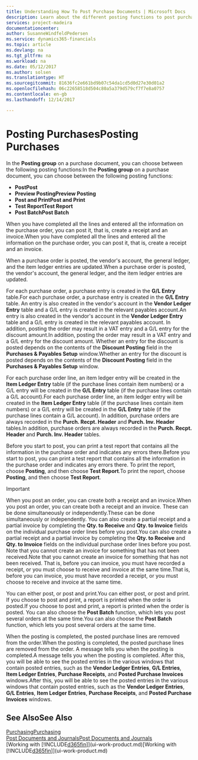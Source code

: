 ```yaml
---
title: Understanding How To Post Purchase Documents | Microsoft Docs
description: Learn about the different posting functions to post purchase documents.
services: project-madeira
documentationcenter: 
author: SusanneWindfeldPedersen
ms.service: dynamics365-financials
ms.topic: article
ms.devlang: na
ms.tgt_pltfrm: na
ms.workload: na
ms.date: 05/12/2017
ms.author: solsen
ms.translationtype: HT
ms.sourcegitcommit: 81636fc2e661bd9b07c54da1cd5d0d27e30d01a2
ms.openlocfilehash: 06c22658518d504c80a5a379d579cf7f7e8a0757
ms.contentlocale: en-gb
ms.lasthandoff: 12/14/2017

---
```

# <a name="posting-purchases"></a><span data-ttu-id="e86ee-103">Posting Purchases</span><span class="sxs-lookup"><span data-stu-id="e86ee-103">Posting Purchases</span></span>
<span data-ttu-id="e86ee-104">In the **Posting group** on a purchase document, you can choose between the following posting functions:</span><span class="sxs-lookup"><span data-stu-id="e86ee-104">In the **Posting group** on a purchase document, you can choose between the following posting functions:</span></span>

* <span data-ttu-id="e86ee-105">**Post**</span><span class="sxs-lookup"><span data-stu-id="e86ee-105">**Post**</span></span>
* <span data-ttu-id="e86ee-106">**Preview Posting**</span><span class="sxs-lookup"><span data-stu-id="e86ee-106">**Preview Posting**</span></span>
* <span data-ttu-id="e86ee-107">**Post and Print**</span><span class="sxs-lookup"><span data-stu-id="e86ee-107">**Post and Print**</span></span>
* <span data-ttu-id="e86ee-108">**Test Report**</span><span class="sxs-lookup"><span data-stu-id="e86ee-108">**Test Report**</span></span>
* <span data-ttu-id="e86ee-109">**Post Batch**</span><span class="sxs-lookup"><span data-stu-id="e86ee-109">**Post Batch**</span></span>

<span data-ttu-id="e86ee-110">When you have completed all the lines and entered all the information on the purchase order, you can post it, that is, create a receipt and an invoice.</span><span class="sxs-lookup"><span data-stu-id="e86ee-110">When you have completed all the lines and entered all the information on the purchase order, you can post it, that is, create a receipt and an invoice.</span></span>

<span data-ttu-id="e86ee-111">When a purchase order is posted, the vendor's account, the general ledger, and the item ledger entries are updated.</span><span class="sxs-lookup"><span data-stu-id="e86ee-111">When a purchase order is posted, the vendor's account, the general ledger, and the item ledger entries are updated.</span></span>

<span data-ttu-id="e86ee-112">For each purchase order, a purchase entry is created in the **G/L Entry** table.</span><span class="sxs-lookup"><span data-stu-id="e86ee-112">For each purchase order, a purchase entry is created in the **G/L Entry** table.</span></span> <span data-ttu-id="e86ee-113">An entry is also created in the vendor's account in the **Vendor Ledger Entry** table and a G/L entry is created in the relevant payables account.</span><span class="sxs-lookup"><span data-stu-id="e86ee-113">An entry is also created in the vendor's account in the **Vendor Ledger Entry** table and a G/L entry is created in the relevant payables account.</span></span> <span data-ttu-id="e86ee-114">In addition, posting the order may result in a VAT entry and a G/L entry for the discount amount.</span><span class="sxs-lookup"><span data-stu-id="e86ee-114">In addition, posting the order may result in a VAT entry and a G/L entry for the discount amount.</span></span> <span data-ttu-id="e86ee-115">Whether an entry for the discount is posted depends on the contents of the **Discount Posting** field in the **Purchases & Payables Setup** window.</span><span class="sxs-lookup"><span data-stu-id="e86ee-115">Whether an entry for the discount is posted depends on the contents of the **Discount Posting** field in the **Purchases & Payables Setup** window.</span></span>

<span data-ttu-id="e86ee-116">For each purchase order line, an item ledger entry will be created in the **Item Ledger Entry** table (if the purchase lines contain item numbers) or a G/L entry will be created in the **G/L Entry** table (if the purchase lines contain a G/L account).</span><span class="sxs-lookup"><span data-stu-id="e86ee-116">For each purchase order line, an item ledger entry will be created in the **Item Ledger Entry** table (if the purchase lines contain item numbers) or a G/L entry will be created in the **G/L Entry** table (if the purchase lines contain a G/L account).</span></span> <span data-ttu-id="e86ee-117">In addition, purchase orders are always recorded in the **Purch. Recpt. Header** and **Purch. Inv. Header** tables.</span><span class="sxs-lookup"><span data-stu-id="e86ee-117">In addition, purchase orders are always recorded in the **Purch. Recpt. Header** and **Purch. Inv. Header** tables.</span></span>

<span data-ttu-id="e86ee-118">Before you start to post, you can print a test report that contains all the information in the purchase order and indicates any errors there.</span><span class="sxs-lookup"><span data-stu-id="e86ee-118">Before you start to post, you can print a test report that contains all the information in the purchase order and indicates any errors there.</span></span> <span data-ttu-id="e86ee-119">To print the report, choose **Posting**, and then choose **Test Report**.</span><span class="sxs-lookup"><span data-stu-id="e86ee-119">To print the report, choose **Posting**, and then choose **Test Report**.</span></span>

> [!IMPORTANT]  
>   <span data-ttu-id="e86ee-120">When you post an order, you can create both a receipt and an invoice.</span><span class="sxs-lookup"><span data-stu-id="e86ee-120">When you post an order, you can create both a receipt and an invoice.</span></span> <span data-ttu-id="e86ee-121">These can be done simultaneously or independently.</span><span class="sxs-lookup"><span data-stu-id="e86ee-121">These can be done simultaneously or independently.</span></span> <span data-ttu-id="e86ee-122">You can also create a partial receipt and a partial invoice by completing the **Qty. to Receive** and **Qty. to Invoice** fields on the individual purchase order lines before you post.</span><span class="sxs-lookup"><span data-stu-id="e86ee-122">You can also create a partial receipt and a partial invoice by completing the **Qty. to Receive** and **Qty. to Invoice** fields on the individual purchase order lines before you post.</span></span> <span data-ttu-id="e86ee-123">Note that you cannot create an invoice for something that has not been received.</span><span class="sxs-lookup"><span data-stu-id="e86ee-123">Note that you cannot create an invoice for something that has not been received.</span></span> <span data-ttu-id="e86ee-124">That is, before you can invoice, you must have recorded a receipt, or you must choose to receive and invoice at the same time.</span><span class="sxs-lookup"><span data-stu-id="e86ee-124">That is, before you can invoice, you must have recorded a receipt, or you must choose to receive and invoice at the same time.</span></span>

<span data-ttu-id="e86ee-125">You can either post, or post and print.</span><span class="sxs-lookup"><span data-stu-id="e86ee-125">You can either post, or post and print.</span></span> <span data-ttu-id="e86ee-126">If you choose to post and print, a report is printed when the order is posted.</span><span class="sxs-lookup"><span data-stu-id="e86ee-126">If you choose to post and print, a report is printed when the order is posted.</span></span> <span data-ttu-id="e86ee-127">You can also choose the **Post Batch** function, which lets you post several orders at the same time.</span><span class="sxs-lookup"><span data-stu-id="e86ee-127">You can also choose the **Post Batch** function, which lets you post several orders at the same time.</span></span>

<span data-ttu-id="e86ee-128">When the posting is completed, the posted purchase lines are removed from the order.</span><span class="sxs-lookup"><span data-stu-id="e86ee-128">When the posting is completed, the posted purchase lines are removed from the order.</span></span> <span data-ttu-id="e86ee-129">A message tells you when the posting is completed.</span><span class="sxs-lookup"><span data-stu-id="e86ee-129">A message tells you when the posting is completed.</span></span> <span data-ttu-id="e86ee-130">After this, you will be able to see the posted entries in the various windows that contain posted entries, such as the **Vendor Ledger Entries**, **G/L Entries**, **Item Ledger Entries**, **Purchase Receipts**, and **Posted Purchase Invoices** windows.</span><span class="sxs-lookup"><span data-stu-id="e86ee-130">After this, you will be able to see the posted entries in the various windows that contain posted entries, such as the **Vendor Ledger Entries**, **G/L Entries**, **Item Ledger Entries**, **Purchase Receipts**, and **Posted Purchase Invoices** windows.</span></span>

## <a name="see-also"></a><span data-ttu-id="e86ee-131">See Also</span><span class="sxs-lookup"><span data-stu-id="e86ee-131">See Also</span></span>
[<span data-ttu-id="e86ee-132">Purchasing</span><span class="sxs-lookup"><span data-stu-id="e86ee-132">Purchasing</span></span>](purchasing-manage-purchasing.md)  
[<span data-ttu-id="e86ee-133">Post Documents and Journals</span><span class="sxs-lookup"><span data-stu-id="e86ee-133">Post Documents and Journals</span></span>](ui-post-documents-journals.md)  
<span data-ttu-id="e86ee-134">[Working with [!INCLUDE[d365fin](includes/d365fin_md.md)]](ui-work-product.md)</span><span class="sxs-lookup"><span data-stu-id="e86ee-134">[Working with [!INCLUDE[d365fin](includes/d365fin_md.md)]](ui-work-product.md)</span></span>


